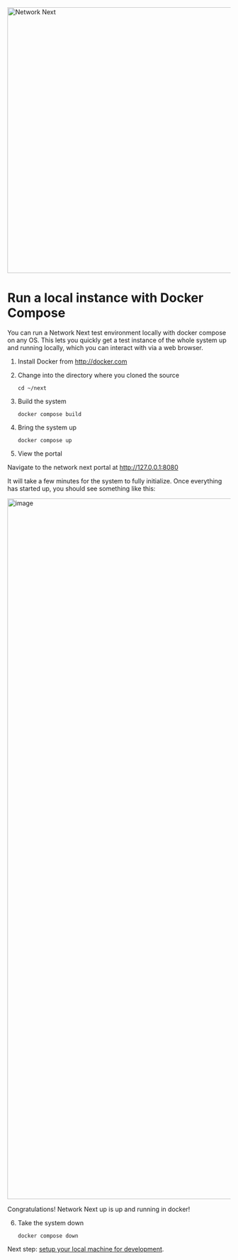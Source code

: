 <img src="https://static.wixstatic.com/media/799fd4_0512b6edaeea4017a35613b4c0e9fc0b~mv2.jpg/v1/fill/w_1200,h_140,al_c,q_80,usm_0.66_1.00_0.01/networknext_logo_colour_black_RGB_tightc.jpg" alt="Network Next" width="600"/>

<br>

# Run a local instance with Docker Compose

You can run a Network Next test environment locally with docker compose on any OS. This lets you quickly get a test instance of the whole system up and running locally, which you can interact with via a web browser.

1. Install Docker from http://docker.com

2. Change into the directory where you cloned the source

   `cd ~/next`

3. Build the system

   `docker compose build`

4. Bring the system up

   `docker compose up`

5. View the portal

Navigate to the network next portal at http://127.0.0.1:8080

It will take a few minutes for the system to fully initialize. Once everything has started up, you should see something like this:

<img width="1582" alt="image" src="https://github.com/networknext/next/assets/696656/0567f170-0beb-4e3b-bc33-6cffcc15d133">

Congratulations! Network Next up is up and running in docker!

6. Take the system down

   `docker compose down`

Next step: [setup your local machine for development](setup_your_local_machine_for_development.md).
